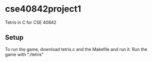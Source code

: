 # cse40842project1
Tetris in C for CSE 40842

## Setup
To run the game, download tetris.c and the Makefile and run it. Run the game with "./tetris"
